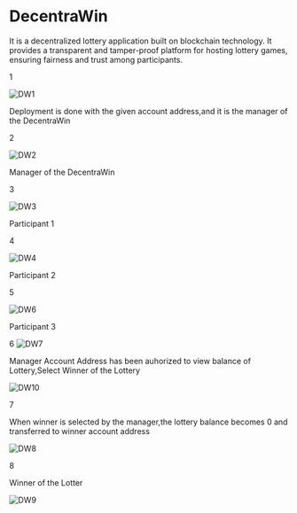 # DecentraWin
It  is a decentralized lottery application built on blockchain technology. It provides a transparent and tamper-proof platform for hosting lottery games, ensuring fairness and trust among participants.

1

![DW1](https://github.com/dipanshuu/DecentraWin/assets/84615076/aff0a2c9-6e93-4f19-8ee2-bdbe45f61d3e)

Deployment is done with the given account address,and it is the manager of the DecentraWin

2

![DW2](https://github.com/dipanshuu/DecentraWin/assets/84615076/cf702d09-663f-4162-813d-540004b8b332)

Manager of the DecentraWin

3

![DW3](https://github.com/dipanshuu/DecentraWin/assets/84615076/e460ccc8-a7ad-4cc4-b6d5-b6cb78f4adfd)

Participant 1

4

![DW4](https://github.com/dipanshuu/DecentraWin/assets/84615076/4f9c919a-976a-4e6d-9f44-ed09843bbeab)

Participant 2

5

![DW6](https://github.com/dipanshuu/DecentraWin/assets/84615076/aa201ffe-d417-4245-9890-2bc4b110c10e)

Participant 3

6
![DW7](https://github.com/dipanshuu/DecentraWin/assets/84615076/3edd619b-19dc-4c02-98dd-301454d404a2)

Manager Account Address has been auhorized to view balance of Lottery,Select Winner of the Lottery

![DW10](https://github.com/dipanshuu/DecentraWin/assets/84615076/3476195e-ece3-4eb7-a280-42d894c1eefb)

7

When winner is selected by the manager,the lottery balance becomes 0 and transferred to winner account address

![DW8](https://github.com/dipanshuu/DecentraWin/assets/84615076/d745c8f4-1e18-4c7c-a5a4-5469cadb3ff9)

8

Winner of the Lotter

![DW9](https://github.com/dipanshuu/DecentraWin/assets/84615076/5f8ca814-7f20-4fc3-84a5-af6a20c08440)














